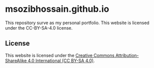 # msozibhossain.github.io
This repository surve as my personal portfolio. This website is licensed under the CC-BY-SA-4.0 license.

## License
This website is licensed under the 
[Creative Commons Attribution-ShareAlike 4.0 International (CC BY-SA 4.0)](https://creativecommons.org/licenses/by-sa/4.0/).

